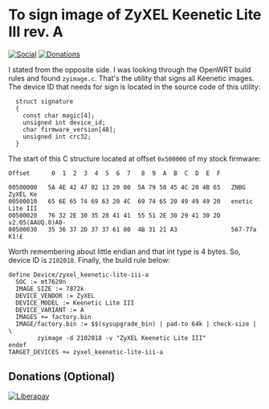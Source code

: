 # To sign image of ZyXEL Keenetic Lite III rev. A

[![Social](https://img.shields.io/badge/social-telegram-lightgray.svg)](https://teleg.run/c1ewd)
[![Donations](https://img.shields.io/badge/donations-Liberapay-green.svg)](https://liberapay.com/c1ewd/donate)

I stated from the opposite side. I was looking through the OpenWRT build rules and found `zyimage.c`. That's the utility that signs all Keenetic images. The device ID that needs for sign is located in the source code of this utility:

```
  struct signature
  {
    const char magic[4];
    unsigned int device_id;
    char firmware_version[48];
    unsigned int crc32;
  }
```

The start of this C structure located at offset `0x500000` of my stock firmware:

```
Offset      0  1  2  3  4  5  6  7   8  9  A  B  C  D  E  F

00500000   5A 4E 42 47 02 13 20 00  5A 79 58 45 4C 20 4B 65   ZNBG    ZyXEL Ke
00500010   65 6E 65 74 69 63 20 4C  69 74 65 20 49 49 49 20   enetic Lite III 
00500020   76 32 2E 30 35 28 41 41  55 51 2E 30 29 41 30 2D   v2.05(AAUQ.0)A0-
00500030   35 36 37 2D 37 37 61 00  4B 31 21 A3               567-77a K1!£
```

Worth remembering about little endian and that int type is 4 bytes. So, device ID is `2102018`.
Finally, the build rule below:

```
define Device/zyxel_keenetic-lite-iii-a
  SOC := mt7620n
  IMAGE_SIZE := 7872k
  DEVICE_VENDOR := ZyXEL
  DEVICE_MODEL := Keenetic Lite III
  DEVICE_VARIANT := A
  IMAGES += factory.bin
  IMAGE/factory.bin := $$(sysupgrade_bin) | pad-to 64k | check-size | \
		zyimage -d 2102018 -v "ZyXEL Keenetic Lite III"
endef
TARGET_DEVICES += zyxel_keenetic-lite-iii-a
```

## Donations (Optional)

[![Liberapay](https://liberapay.com/assets/widgets/donate.svg)](https://liberapay.com/c1ewd/donate)
